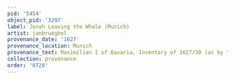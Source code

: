 ```yaml
---
pid: '5454'
object_pid: '3297'
label: Jonah Leaving the Whale (Munich)
artist: janbrueghel
provenance_date: '1627'
provenance_location: Munich
provenance_text: Maximilian I of Bavaria, Inventory of 1627/30 (as by "Prügel")
collection: provenance
order: '0728'
---
```

